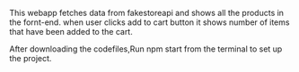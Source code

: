 This webapp fetches data from fakestoreapi and shows all the products in the fornt-end. when user clicks add to cart button it shows number of items that have been added to the cart.

After downloading the codefiles,Run npm start from the terminal to set up the project.
